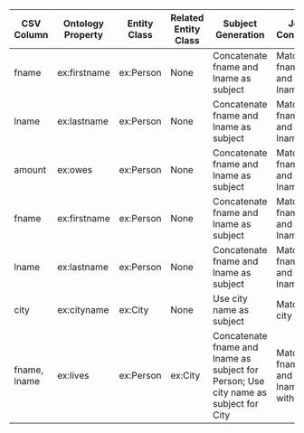 | CSV Column   | Ontology Property | Entity Class | Related Entity Class | Subject Generation                                                                   | Join Condition                  | Datatype       | Language Annotations |
|--------------|-------------------|--------------|----------------------|--------------------------------------------------------------------------------------|---------------------------------|----------------|----------------------|
| fname        | ex:firstname      | ex:Person    | None                 | Concatenate fname and lname as subject                                               | Match fname and lname           | xsd:string     | @en                  |
| lname        | ex:lastname       | ex:Person    | None                 | Concatenate fname and lname as subject                                               | Match fname and lname           | xsd:string     | @en                  |
| amount       | ex:owes           | ex:Person    | None                 | Concatenate fname and lname as subject                                               | Match fname and lname           | xsd:double     | None                 |
| fname        | ex:firstname      | ex:Person    | None                 | Concatenate fname and lname as subject                                               | Match fname and lname           | xsd:string     | @en                  |
| lname        | ex:lastname       | ex:Person    | None                 | Concatenate fname and lname as subject                                               | Match fname and lname           | xsd:string     | @en                  |
| city         | ex:cityname       | ex:City      | None                 | Use city name as subject                                                             | Match city name                 | xsd:langString | @en                  |
| fname, lname | ex:lives          | ex:Person    | ex:City              | Concatenate fname and lname as subject for Person; Use city name as subject for City | Match fname and lname with city | N/A            | None                 |
